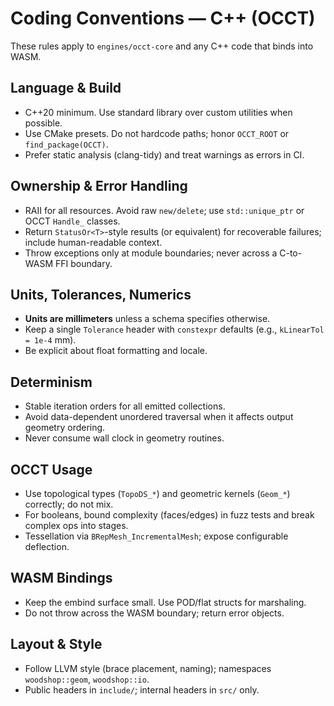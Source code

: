 # Coding Conventions — C++ (OCCT)

These rules apply to `engines/occt-core` and any C++ code that binds into WASM.

## Language & Build
- C++20 minimum. Use standard library over custom utilities when possible.
- Use CMake presets. Do not hardcode paths; honor `OCCT_ROOT` or `find_package(OCCT)`.
- Prefer static analysis (clang-tidy) and treat warnings as errors in CI.

## Ownership & Error Handling
- RAII for all resources. Avoid raw `new/delete`; use `std::unique_ptr` or OCCT `Handle_` classes.
- Return `StatusOr<T>`-style results (or equivalent) for recoverable failures; include human-readable context.
- Throw exceptions only at module boundaries; never across a C-to-WASM FFI boundary.

## Units, Tolerances, Numerics
- **Units are millimeters** unless a schema specifies otherwise.
- Keep a single `Tolerance` header with `constexpr` defaults (e.g., `kLinearTol = 1e-4` mm).
- Be explicit about float formatting and locale.

## Determinism
- Stable iteration orders for all emitted collections.
- Avoid data-dependent unordered traversal when it affects output geometry ordering.
- Never consume wall clock in geometry routines.

## OCCT Usage
- Use topological types (`TopoDS_*`) and geometric kernels (`Geom_*`) correctly; do not mix.
- For booleans, bound complexity (faces/edges) in fuzz tests and break complex ops into stages.
- Tessellation via `BRepMesh_IncrementalMesh`; expose configurable deflection.

## WASM Bindings
- Keep the embind surface small. Use POD/flat structs for marshaling.
- Do not throw across the WASM boundary; return error objects.

## Layout & Style
- Follow LLVM style (brace placement, naming); namespaces `woodshop::geom`, `woodshop::io`.
- Public headers in `include/`; internal headers in `src/` only.
